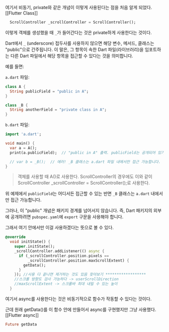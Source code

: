 여기서 비동기, private와 같은 개념이 이렇게 사용된다는 점을 처음 알게 되었다.
[[Flutter Class]]

```dart
  ScrollController _scrollController = ScrollController();
```
이렇게 객체를 생성했을 때 `_`가 들어간다는 것은 
private하게 사용한다는 것이다.

Dart에서 `_` (underscore) 접두사를 사용하지 않으면 해당 변수, 메서드, 클래스는 "public"으로 간주됩니다. 이 말은, 그 항목이 속한 Dart 파일(라이브러리)을 임포트하는 다른 Dart 파일에서 해당 항목을 접근할 수 있다는 것을 의미합니다.

예를 들면:

`a.dart` 파일:
```dart
class A {
  String publicField = "public in A";
}

class _B {
  String anotherField = "private class in A";
}
```


`b.dart` 파일:
```dart
import 'a.dart';

void main() {
  var a = A();
  print(a.publicField);  // "public in A" 출력. publicField는 공개되어 있기 때문에 접근 가능합니다.

  // var b = _B();  // 에러! _B 클래스는 a.dart 파일 내에서만 접근 가능합니다.
}
```

> 객체를 사용할 때 A()로 사용한다.
> ScrollController의 경우에도 이와 같이 ScrollController _scrollController = ScrollController();로 사용한다.


위 예제에서 `publicField`는 어디서든 접근할 수 있는 반면 `_B` 클래스는 `a.dart` 내에서만 접근 가능합니다.

그러나, 이 "public" 개념은 패키지 경계를 넘어서지 않습니다. 즉, Dart 패키지의 외부에 공개하려면 `pubspec.yaml`에 `export` 구문을 사용해야 합니다.



그래서 여기 안에서만 이걸 사용하겠다는 뜻으로 볼 수 있다.

```dart
@override
  void initState() {
    super.initState();
    _scrollController.addListener(() async {
      if (_scrollController.position.pixels ==
          _scrollController.position.maxScrollExtent) {
        getData();
      }
    }); //사용 다 끝나면 제거하는 것도 있음 찾아보기 ******************
    //스크롤 방향도 검사 가능하다 -> userScrollDirection
    //maxScrollExtent -> 스크롤바 최대 내릴 수 있는 높이
  }
```

여기서 async를 사용한다는 것은 비동기적으로 함수가 작동할 수 있다는 것이다.

근데 원래 getData()를 이 함수 안에 만들어서 async를 구현했지만 그냥 사용했다.
[[Flutter async]]

```dart
Future getData